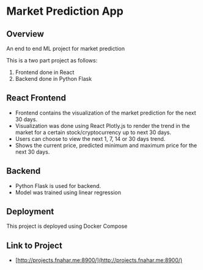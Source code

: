 # Market Prediction App

## Overview

An end to end ML project for market prediction

This is a two part project as follows:
1. Frontend done in React
2. Backend done in Python Flask


## React Frontend

- Frontend contains the visualization of the market prediction for the next 30 days.
- Visualization was done using React Plotly.js to render the trend in the market for a certain stock/cryptocurrency up to next 30 days.
- Users can choose to view the next 1, 7, 14 or 30 days trend.
- Shows the current price, predicted minimum and maximum price for the next 30 days.

## Backend

- Python Flask is used for backend.
- Model was trained using linear regression

## Deployment
This project is deployed using Docker Compose

## Link to Project
* [http://projects.fnahar.me:8900/](http://projects.fnahar.me:8900/)
